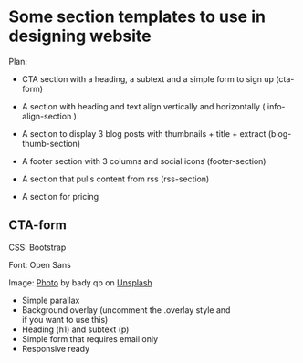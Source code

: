 # Some section templates to use in designing website

Plan:

* CTA section with a heading, a subtext and a simple form to sign up (cta-form)

* A section with heading and text align vertically and horizontally ( info-align-section )

* A section to display 3 blog posts with thumbnails + title + extract (blog-thumb-section)

* A footer section with 3 columns and social icons (footer-section)

* A section that pulls content from rss (rss-section)

* A section for pricing

## CTA-form

CSS: Bootstrap

Font: Open Sans

Image: [Photo](https://unsplash.com/photos/Qsw3tv7hRiY) by bady qb on [Unsplash](https://unsplash.com/)

* Simple parallax
* Background overlay (uncomment the .overlay style and <div class="overlay"></div> if you want to use this)
* Heading (h1) and subtext (p)
* Simple form that requires email only
* Responsive ready


